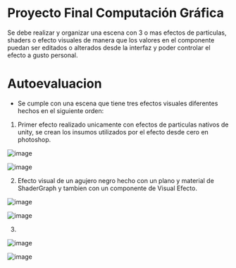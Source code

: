 # Proyecto Final Computación Gráfica

Se debe realizar y organizar una escena con 3 o mas efectos de particulas, shaders o efecto visuales de manera que los valores en el componente puedan ser editados o alterados desde la interfaz y poder controlar el efecto a gusto personal.

# Autoevaluacion
* Se cumple con una escena que tiene tres efectos visuales diferentes hechos en el siguiente orden:

1. Primer efecto realizado unicamente con efectos de particulas nativos de unity, se crean los insumos utilizados por el efecto desde cero en photoshop.

![image](https://github.com/Michikatsu0/ProyectoFinal_Computacion_Grafica/assets/68073260/12b92b0d-5d9d-4ffe-86aa-5f8c361d4084)

![image](https://github.com/Michikatsu0/ProyectoFinal_Computacion_Grafica/assets/68073260/452fe210-c4f7-4500-8c23-563ec10f30a8)

2. Efecto visual de un agujero negro hecho con un plano y material de ShaderGraph y tambien con un componente de Visual Efecto. 

![image](https://github.com/Michikatsu0/ProyectoFinal_Computacion_Grafica/assets/68073260/12bcfd3b-6945-4437-a376-b5b84693f091)

![image](https://github.com/Michikatsu0/ProyectoFinal_Computacion_Grafica/assets/68073260/a28955e6-bd80-4f6d-8d76-55e4cdf88683)

3.  
 
![image](https://github.com/Michikatsu0/ProyectoFinal_Computacion_Grafica/assets/68073260/f22bc8d9-205b-4c5b-a3a4-e489d9237bf5)

![image](https://github.com/Michikatsu0/ProyectoFinal_Computacion_Grafica/assets/68073260/d8c0db0f-43e2-4d92-878c-5189fce35a09)
